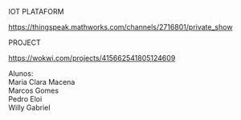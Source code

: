 IOT PLATAFORM <br>

https://thingspeak.mathworks.com/channels/2716801/private_show

PROJECT<br>

https://wokwi.com/projects/415662541805124609 <br>

Alunos: <br>
Maria Clara Macena <br>
Marcos Gomes <br>
Pedro Eloi <br>
Willy Gabriel <br>
